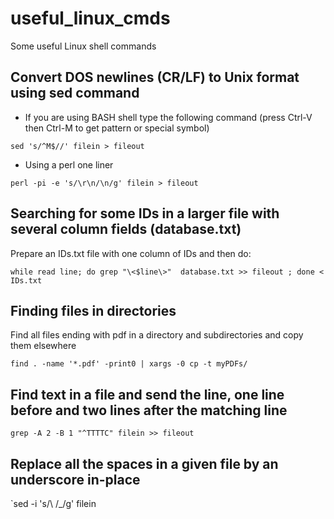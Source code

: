 # useful_linux_cmds
Some useful Linux shell commands

## Convert DOS newlines (CR/LF) to Unix format using sed command

- If you are using BASH shell type the following command (press Ctrl-V then Ctrl-M to get pattern or special symbol)

`sed 's/^M$//' filein > fileout`

- Using a perl one liner

`perl -pi -e 's/\r\n/\n/g' filein > fileout`

## Searching for some IDs in a larger file with several column fields (database.txt)
Prepare an IDs.txt file with one column of IDs and then do:

`while read line; do grep "\<$line\>"  database.txt >> fileout ; done < IDs.txt`

## Finding files in directories
Find all files ending with pdf  in a directory and subdirectories and copy them elsewhere

`find . -name '*.pdf' -print0 | xargs -0 cp -t myPDFs/`

## Find text in a file and send the line, one line before and two lines after the matching line

`grep -A 2 -B 1 "^TTTTC" filein >> fileout`

## Replace all the spaces in a given file by an underscore in-place

`sed -i 's/\ /_/g' filein
